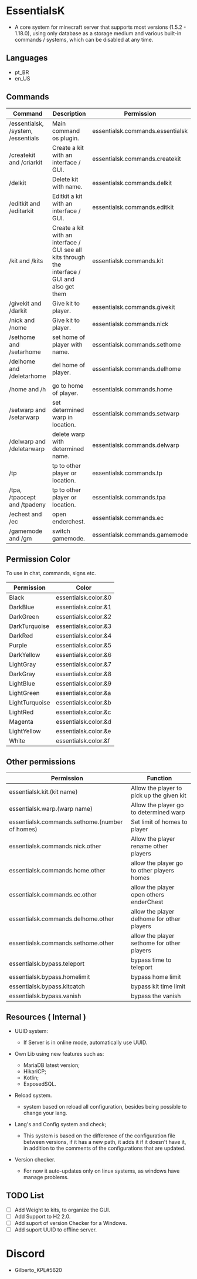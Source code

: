 # EssentialsK

* A core system for minecraft server that supports most versions (1.5.2 - 1.18.0), using only database as a storage
  medium and various built-in commands / systems, which can be disabled at any time.

## Languages

- pt_BR
- en_US

## Commands

| Command                            | Description                                                                                     | Permission                       |
|------------------------------------|-------------------------------------------------------------------------------------------------|----------------------------------|
| /essentialsk, /system, /essentials | Main command os plugin.                                                                         | essentialsk.commands.essentialsk |
| /createkit and /criarkit           | Create a kit with an interface / GUI.                                                           | essentialsk.commands.createkit   |
| /delkit                            | Delete kit with name.                                                                           | essentialsk.commands.delkit      |
| /editkit and /editarkit            | Editkit a kit with an interface / GUI.                                                          | essentialsk.commands.editkit     |
| /kit and /kits                     | Create a kit with an interface / GUI see all kits through the interface / GUI and also get them | essentialsk.commands.kit         |
| /givekit and /darkit               | Give kit to player.                                                                             | essentialsk.commands.givekit     |
| /nick and /nome                    | Give kit to player.                                                                             | essentialsk.commands.nick        |
| /sethome and /setarhome            | set home of player with name.                                                                   | essentialsk.commands.sethome     |
| /delhome and /deletarhome          | del home of player.                                                                             | essentialsk.commands.delhome     |
| /home and /h                       | go to home of player.                                                                           | essentialsk.commands.home        |
| /setwarp and /setarwarp            | set determined warp in location.                                                                | essentialsk.commands.setwarp     |
| /delwarp and /deletarwarp          | delete warp with determined name.                                                               | essentialsk.commands.delwarp     |
| /tp                                | tp to other player or location.                                                                 | essentialsk.commands.tp          |
| /tpa, /tpaccept and /tpadeny       | tp to other player or location.                                                                 | essentialsk.commands.tpa         |
| /echest and /ec                    | open enderchest.                                                                                | essentialsk.commands.ec          |
| /gamemode and /gm                  | switch gamemode.                                                                                | essentialsk.commands.gamemode    |

## Permission Color

To use in chat, commands, signs etc.

| Permission     | Color                |
|----------------|----------------------|
| Black          | essentialsk.color.&0 |
| DarkBlue       | essentialsk.color.&1 |
| DarkGreen      | essentialsk.color.&2 |
| DarkTurquoise  | essentialsk.color.&3 |
| DarkRed        | essentialsk.color.&4 |
| Purple         | essentialsk.color.&5 |
| DarkYellow     | essentialsk.color.&6 |
| LightGray      | essentialsk.color.&7 |
| DarkGray       | essentialsk.color.&8 |
| LightBlue      | essentialsk.color.&9 |
| LightGreen     | essentialsk.color.&a |
| LightTurquoise | essentialsk.color.&b |
| LightRed       | essentialsk.color.&c |
| Magenta        | essentialsk.color.&d |
| LightYellow    | essentialsk.color.&e |
| White          | essentialsk.color.&f |

## Other permissions

| Permission                                     | Function                                   |
|------------------------------------------------|--------------------------------------------|
| essentialsk.kit.(kit name)                     | Allow the player to pick up the given kit  |
| essentialsk.warp.(warp name)                   | Allow the player go to determined warp     |
| essentialsk.commands.sethome.(number of homes) | Set limit of homes to player               |
| essentialsk.commands.nick.other                | Allow the player rename other players      |
| essentialsk.commands.home.other                | allow the player go to other players homes |
| essentialsk.commands.ec.other                  | allow the player open others enderChest    |
| essentialsk.commands.delhome.other             | allow the player delhome for other players |
| essentialsk.commands.sethome.other             | allow the player sethome for other players |
| essentialsk.bypass.teleport                    | bypass time to teleport                    |
| essentialsk.bypass.homelimit                   | bypass home limit                          |
| essentialsk.bypass.kitcatch                    | bypass kit time limit                      |
| essentialsk.bypass.vanish                      | bypass the vanish                          |

## Resources ( Internal )

* UUID system:
    - If Server is in online mode, automatically use UUID.

* Own Lib using new features such as:
    - MariaDB latest version;
    - HikariCP;
    - Kotlin;
    - ExposedSQL.
* Reload system.
    - system based on reload all configuration, besides being possible to change your lang.
* Lang's and Config system and check;
    - This system is based on the difference of the configuration file between versions, if it has a new path, it adds
      it if it doesn't have it, in addition to the comments of the configurations that are updated.
* Version checker.
    - For now it auto-updates only on linux systems, as windows have manage problems.

## TODO List

- [ ] Add Weight to kits, to organize the GUI.
- [ ] Add Support to H2 2.0.
- [ ] Add suport of version Checker for a Windows.
- [ ] Add suport UUID to offline server.

# Discord

* Gilberto_KPL#5620
